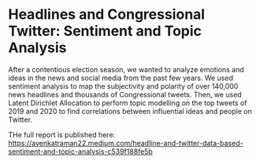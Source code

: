 # Headlines and Congressional Twitter: Sentiment and Topic Analysis

After a contentious election season, we wanted to analyze emotions and ideas in the news and social media from the past few years. We used sentiment analysis to map the subjectivity and polarity of over 140,000 news headlines and thousands of Congressional tweets. Then, we used Latent Dirichlet Allocation to perform topic modelling on the top tweets of 2019 and 2020 to find correlations between influential ideas and people on Twitter.

THe full report is published here: <link>https://avenkatraman22.medium.com/headline-and-twitter-data-based-sentiment-and-topic-analysis-c539f188fe5b</link>
